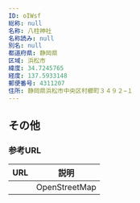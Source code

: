 ```yaml
---
ID: oIWsf
総称: null
名称: 八柱神社
名称読み: null
別名: null
都道府県: 静岡県
区域: 浜松市
緯度: 34.7245765
経度: 137.5933148
郵便番号: 4311207
住所: 静岡県浜松市中央区村櫛町３４９２−１
---
```


## その他

### 参考URL

| URL | 説明          |
| --- | ------------- |
|     | OpenStreetMap |
